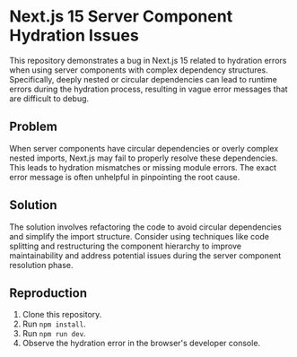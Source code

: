 # Next.js 15 Server Component Hydration Issues

This repository demonstrates a bug in Next.js 15 related to hydration errors when using server components with complex dependency structures.  Specifically, deeply nested or circular dependencies can lead to runtime errors during the hydration process, resulting in vague error messages that are difficult to debug.

## Problem

When server components have circular dependencies or overly complex nested imports, Next.js may fail to properly resolve these dependencies.  This leads to hydration mismatches or missing module errors.  The exact error message is often unhelpful in pinpointing the root cause.

## Solution

The solution involves refactoring the code to avoid circular dependencies and simplify the import structure.  Consider using techniques like code splitting and restructuring the component hierarchy to improve maintainability and address potential issues during the server component resolution phase.

## Reproduction

1. Clone this repository.
2. Run `npm install`.
3. Run `npm run dev`.
4. Observe the hydration error in the browser's developer console.